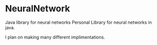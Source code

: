 # NeuralNetwork
Java library for neural networks
Personal Library for neural networks in java.

I plan on making many different implimentations.
